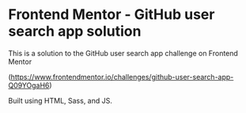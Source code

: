 # Frontend Mentor - GitHub user search app solution

This is a solution to the GitHub user search app challenge on Frontend Mentor 

(https://www.frontendmentor.io/challenges/github-user-search-app-Q09YOgaH6)

Built using HTML, Sass, and JS.
